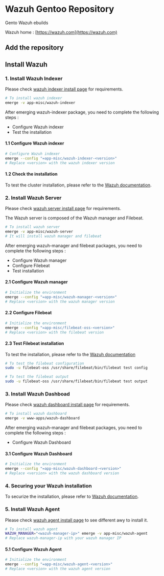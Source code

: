 # Wazuh Gentoo Repository

Gento Wazuh ebuilds

Wazuh home : [https://wazuh.com](https://wazuh.com)

## Add the repository

## Install Wazuh

### 1. Install Wazuh Indexer

Please check [wazuh indexer install page](https://documentation.wazuh.com/current/installation-guide/wazuh-indexer/index.html) for requirements.

```bash
# To install wazuh indexer
emerge -v app-misc/wazuh-indexer
```

After emerging wazuh-indexer package, you need to complete the following steps :
- Configure Wazuh indexer
- Test the installation

#### 1.1 Configure Wazuh indexer

```bash
# Configure Wazuh indexer
emerge --config "=app-misc/wazuh-indexer-<version>"
# Replace <version> with the wazuh indexer version
```

#### 1.2 Check the installation

To test the cluster installation, please refer to the [Wazuh documentation](https://documentation.wazuh.com/current/installation-guide/wazuh-indexer/step-by-step.html#testing-the-cluster-installation).


### 2. Install Wazuh Server

Please check [wazuh server install page](https://documentation.wazuh.com/current/installation-guide/wazuh-server/index.html) for requirements.

The Wazuh server is composed of the Wazuh manager and Filebeat. 

```bash 
# To install wazuh server
emerge -v app-misc/wazuh-server
# It will install wazuh manager and filebeat
```

After emerging wazuh-manager and filebeat packages, you need to complete the following steps :
- Configure Wazuh manager
- Configure Filebeat
- Test installation

#### 2.1 Configure Wazuh manager

```bash
# Initialize the environment
emerge --config "=app-misc/wazuh-manager-<version>"
# Replace <version> with the wazuh manager version
```

#### 2.2 Configure Filebeat

```bash
# Initialize the environment
emerge --config "=app-misc/filebeat-oss-<version>"
# Replace <version> with the filebeat version
```

#### 2.3 Test Filebeat installation

To test the installation, please refer to the [Wazuh documentation](https://documentation.wazuh.com/current/installation-guide/wazuh-server/step-by-step.html#starting-the-filebeat-service)

```bash
# To test the filebeat configuration
sudo -u filebeat-oss /usr/share/filebeat/bin/filebeat test config

# To test the filebeat output
sudo -u filebeat-oss /usr/share/filebeat/bin/filebeat test output
```

### 3. Install Wazuh Dashboad

Please check [wazuh dashboard install page](https://documentation.wazuh.com/current/installation-guide/wazuh-dashboard/index.html) for requirements.

```bash 
# To install wazuh dashboard
emerge -v www-apps/wazuh-dashboard
```

After emerging wazuh-manager and filebeat packages, you need to complete the following steps :
- Configure Wazuh Dashboard

#### 3.1 Configure Wazuh Dashboard

```bash
# Initialize the environment
emerge --config "=app-misc/wazuh-dashboard-<version>"
# Replace <version> with the wazuh dashboard version
```

### 4. Securing your Wazuh installation

To securize the installation, please refer to [Wazuh documentation](https://documentation.wazuh.com/current/installation-guide/wazuh-dashboard/step-by-step.html#securing-your-wazuh-installation).

### 5. Install Wazuh Agent

Please check [wazuh agent install page](https://documentation.wazuh.com/current/installation-guide/wazuh-agent/index.html) to see different awy to install it.

```bash 
# To install wazuh agent
WAZUH_MANAGER="<wazuh-manager-ip>" emerge -v app-misc/wazuh-agent
# Replace wazuh-manager-ip with your wazuh manager IP
```

#### 5.1 Configure Wazuh Agent

```bash
# Initialize the environment
emerge --config "=app-misc/wazuh-agent-<version>"
# Replace <version> with the wazuh agent version
```
